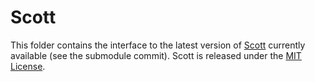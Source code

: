 # Scott
This folder contains the interface to the latest version of [Scott](https://github.com/theplatypus/scott) currently available (see the submodule commit). Scott is released under the [MIT License](https://opensource.org/licenses/MIT).